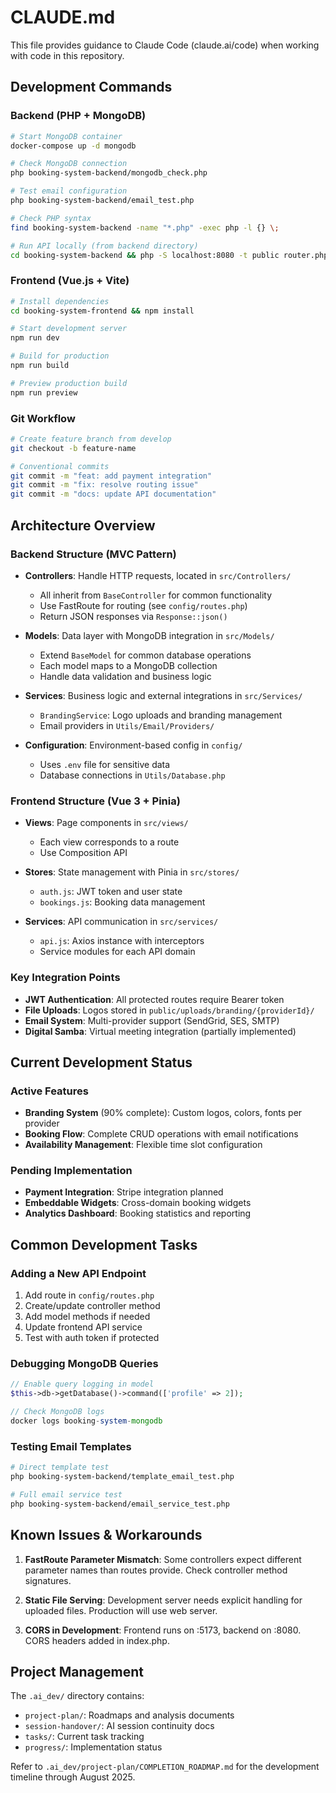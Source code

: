 # CLAUDE.md

This file provides guidance to Claude Code (claude.ai/code) when working with code in this repository.

## Development Commands

### Backend (PHP + MongoDB)
```bash
# Start MongoDB container
docker-compose up -d mongodb

# Check MongoDB connection
php booking-system-backend/mongodb_check.php

# Test email configuration
php booking-system-backend/email_test.php

# Check PHP syntax
find booking-system-backend -name "*.php" -exec php -l {} \;

# Run API locally (from backend directory)
cd booking-system-backend && php -S localhost:8080 -t public router.php
```

### Frontend (Vue.js + Vite)
```bash
# Install dependencies
cd booking-system-frontend && npm install

# Start development server
npm run dev

# Build for production
npm run build

# Preview production build
npm run preview
```

### Git Workflow
```bash
# Create feature branch from develop
git checkout -b feature-name

# Conventional commits
git commit -m "feat: add payment integration"
git commit -m "fix: resolve routing issue"
git commit -m "docs: update API documentation"
```

## Architecture Overview

### Backend Structure (MVC Pattern)
- **Controllers**: Handle HTTP requests, located in `src/Controllers/`
  - All inherit from `BaseController` for common functionality
  - Use FastRoute for routing (see `config/routes.php`)
  - Return JSON responses via `Response::json()`

- **Models**: Data layer with MongoDB integration in `src/Models/`
  - Extend `BaseModel` for common database operations
  - Each model maps to a MongoDB collection
  - Handle data validation and business logic

- **Services**: Business logic and external integrations in `src/Services/`
  - `BrandingService`: Logo uploads and branding management
  - Email providers in `Utils/Email/Providers/`

- **Configuration**: Environment-based config in `config/`
  - Uses `.env` file for sensitive data
  - Database connections in `Utils/Database.php`

### Frontend Structure (Vue 3 + Pinia)
- **Views**: Page components in `src/views/`
  - Each view corresponds to a route
  - Use Composition API

- **Stores**: State management with Pinia in `src/stores/`
  - `auth.js`: JWT token and user state
  - `bookings.js`: Booking data management

- **Services**: API communication in `src/services/`
  - `api.js`: Axios instance with interceptors
  - Service modules for each API domain

### Key Integration Points
- **JWT Authentication**: All protected routes require Bearer token
- **File Uploads**: Logos stored in `public/uploads/branding/{providerId}/`
- **Email System**: Multi-provider support (SendGrid, SES, SMTP)
- **Digital Samba**: Virtual meeting integration (partially implemented)

## Current Development Status

### Active Features
- **Branding System** (90% complete): Custom logos, colors, fonts per provider
- **Booking Flow**: Complete CRUD operations with email notifications
- **Availability Management**: Flexible time slot configuration

### Pending Implementation
- **Payment Integration**: Stripe integration planned
- **Embeddable Widgets**: Cross-domain booking widgets
- **Analytics Dashboard**: Booking statistics and reporting

## Common Development Tasks

### Adding a New API Endpoint
1. Add route in `config/routes.php`
2. Create/update controller method
3. Add model methods if needed
4. Update frontend API service
5. Test with auth token if protected

### Debugging MongoDB Queries
```php
// Enable query logging in model
$this->db->getDatabase()->command(['profile' => 2]);

// Check MongoDB logs
docker logs booking-system-mongodb
```

### Testing Email Templates
```bash
# Direct template test
php booking-system-backend/template_email_test.php

# Full email service test
php booking-system-backend/email_service_test.php
```

## Known Issues & Workarounds

1. **FastRoute Parameter Mismatch**: Some controllers expect different parameter names than routes provide. Check controller method signatures.

2. **Static File Serving**: Development server needs explicit handling for uploaded files. Production will use web server.

3. **CORS in Development**: Frontend runs on :5173, backend on :8080. CORS headers added in index.php.

## Project Management

The `.ai_dev/` directory contains:
- `project-plan/`: Roadmaps and analysis documents
- `session-handover/`: AI session continuity docs
- `tasks/`: Current task tracking
- `progress/`: Implementation status

Refer to `.ai_dev/project-plan/COMPLETION_ROADMAP.md` for the development timeline through August 2025.